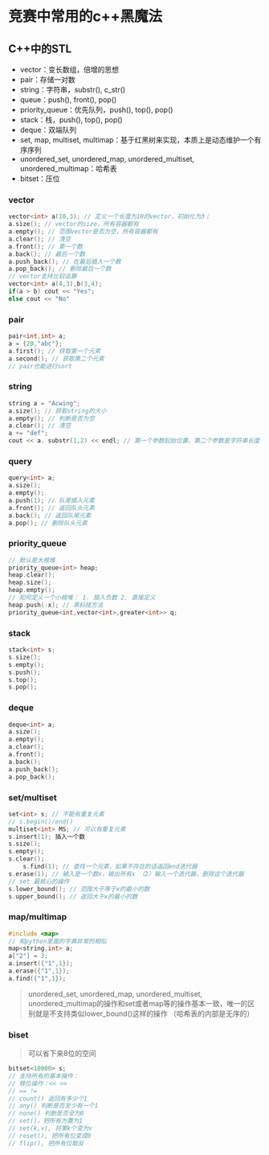 # 竞赛中常用的c++黑魔法


## C++中的STL
- vector：变长数组，倍增的思想
- pair：存储一对数
- string：字符串，substr(), c_str()
- queue：push(), front(), pop()
- priority_queue：优先队列，push(), top(), pop()
- stack：栈，push(), top(), pop()
- deque：双端队列
- set, map, multiset, multimap：基于红黑树来实现，本质上是动态维护一个有序序列
- unordered_set, unordered_map, unordered_multiset, unordered_multimap：哈希表
- bitset：压位

### vector
```c++
vector<int> a(10,3); // 定义一个长度为10的vector，初始化为3；
a.size(); // vector的size，所有容器都有
a.empty(); // 范围vector是否为空，所有容器都有
a.clear(); // 清空
a.front(); // 第一个数
a.back(); // 最后一个数
a.push_back(); // 在最后插入一个数
a.pop_back(); // 删除最后一个数
// vector支持比较运算
vector<int> a(4,3),b(3,4);
if(a > b) cout << "Yes";
else cout << "No"
```

### pair
```c++
pair<int,int> a;
a = {20,"abc"};
a.first(); // 获取第一个元素
a.second(); // 获取第二个元素
// pair也能进行sort
```

### string
```c++
string a = "Acwing";
a.size(); // 获取string的大小
a.empty(); // 判断是否为空
a.clear(); // 清空
a += "def";
cout << a. substr(1,2) << endl; // 第一个参数起始位置，第二个参数是字符串长度
```

### query
```c++
query<int> a;
a.size();
a.empty();
a.push(1); // 队尾插入元素
a.front(); // 返回队头元素
a.back(); // 返回队尾元素
a.pop(); // 删除队头元素
```

### priority_queue
```c++
// 默认是大根堆
priority_queue<int> heap;
heap.clear();
heap.size();
heap.empty();
// 如何定义一个小根堆： 1. 插入负数 2. 直接定义
heap.push(-x); // 黑科技方法
priority_queue<int,vector<int>,greater<int>> q;
```
### stack
```c++
stack<int> s;
s.size();
s.empty();
s.push();
s.top();
s.pop();
```
### deque
```c++
deque<int> a;
a.size();
a.empty();
a.clear();
a.front();
a.back();
a.push_back();
a.pop_back();
```

### set/multiset
```c++
set<int> s; // 不能有重复元素
// s.begin()/end()
multiset<int> MS; // 可以有重复元素
s.insert(1); 插入一个数
s.size();
s.empty();
s.clear();
	s.find(1); // 查找一个元素，如果不存在的话返回end迭代器
s.erase(1); // 输入是一个数x，输出所有x （2）输入一个迭代器，删除这个迭代器
// set 最核心的操作
s.lower_bound(); // 范围大于等于x的最小的数
s.upper_bound(); // 返回大于x的最小的数
```
### map/multimap
```c++
#include <map>
// 和python里面的字典非常的相似
map<string,int> a;
a["2"] = 3;
a.insert({"1",1});
a.erase({"1",1});
a.find({"1",1});
```

> unordered_set, unordered_map, unordered_multiset, unordered_multimap的操作和set或者map等的操作基本一致，唯一的区别就是不支持类似lower_bound()这样的操作 （哈希表的内部是无序的）

### biset
> 可以省下来8位的空间

```c++
bitset<10000> s;
// 支持所有的基本操作：
// 移位操作：<< >> 
// == !=
// count() 返回有多少个1
// any() 判断是否至少有一个1
// none() 判断是否全为0
// set()，把所有为置为1
// set(k,v), 将第k个变为v
// reset(), 把所有位变成0
// flip(), 把所有位取反
```



